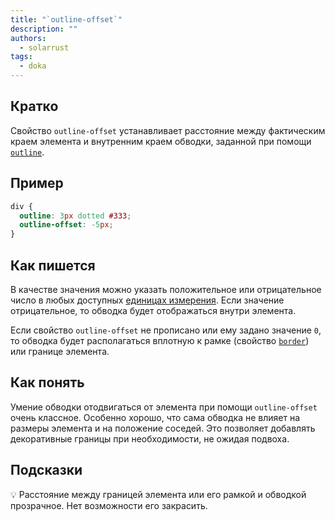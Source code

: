 ```yaml
---
title: "`outline-offset`"
description: ""
authors:
  - solarrust
tags:
  - doka
---
```


## Кратко

Свойство `outline-offset` устанавливает расстояние между фактическим краем элемента и внутренним краем обводки, заданной при помощи [`outline`](/css/outline).

## Пример

```css
div {
  outline: 3px dotted #333;
  outline-offset: -5px;
}
```

## Как пишется

В качестве значения можно указать положительное или отрицательное число в любых доступных [единицах измерения](/css/numeric-types). Если значение отрицательное, то обводка будет отображаться внутри элемента.

Если свойство `outline-offset` не прописано или ему задано значение `0`, то обводка будет располагаться вплотную к рамке (свойство [`border`](/css/border)) или границе элемента.

## Как понять

Умение обводки отодвигаться от элемента при помощи `outline-offset` очень классное. Особенно хорошо, что сама обводка не влияет на размеры элемента и на положение соседей. Это позволяет добавлять декоративные границы при необходимости, не ожидая подвоха.

## Подсказки

💡 Расстояние между границей элемента или его рамкой и обводкой прозрачное. Нет возможности его закрасить.
